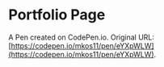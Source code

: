 # Portfolio Page

A Pen created on CodePen.io. Original URL: [https://codepen.io/mkos11/pen/eYXpWLW](https://codepen.io/mkos11/pen/eYXpWLW).

